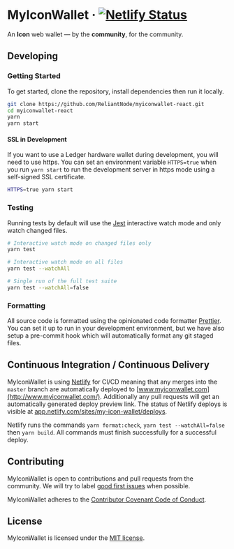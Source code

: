 # MyIconWallet · [![Netlify Status](https://api.netlify.com/api/v1/badges/807b7627-4bc5-48cd-bbbf-6908557bd8ed/deploy-status)](https://app.netlify.com/sites/my-icon-wallet/deploys)

An **Icon** web wallet — by the **community**, for the community.

## Developing

### Getting Started

To get started, clone the repository, install dependencies then run it locally.

```bash
git clone https://github.com/ReliantNode/myiconwallet-react.git
cd myiconwallet-react
yarn
yarn start
```

#### SSL in Development

If you want to use a Ledger hardware wallet during development, you will need to use https. You can set an environment variable `HTTPS=true` when you run `yarn start` to run the development server in https mode using a self-signed SSL certificate.

```bash
HTTPS=true yarn start
```

### Testing

Running tests by default will use the [Jest](https://jestjs.io/) interactive watch mode and only watch changed files.

```bash
# Interactive watch mode on changed files only
yarn test

# Interactive watch mode on all files
yarn test --watchAll

# Single run of the full test suite
yarn test --watchAll=false
```

### Formatting

All source code is formatted using the opinionated code formatter [Prettier](https://prettier.io/). You can set it up to run in your development environment, but we have also setup a pre-commit hook which will automatically format any git staged files.

## Continuous Integration / Continuous Delivery

MyIconWallet is using [Netlify](https://www.netlify.com/) for CI/CD meaning that any merges into the `master` branch are automatically deployed to [www.myiconwallet.com](http://www.myiconwallet.com/). Additionally any pull requests will get an automatically generated deploy preview link. The status of Netlify deploys is visible at [app.netlify.com/sites/my-icon-wallet/deploys](https://app.netlify.com/sites/my-icon-wallet/deploys).

Netlify runs the commands `yarn format:check`, `yarn test --watchAll=false` then `yarn build`. All commands must finish successfully for a successful deploy.

## Contributing

MyIconWallet is open to contributions and pull requests from the community. We will try to label [good first issues](https://github.com/ReliantNode/myiconwallet-react/labels/good%20first%20issue) when possible.

MyIconWallet adheres to the [Contributor Covenant Code of Conduct](./CODE_OF_CONDUCT.md).

## License

MyIconWallet is licensed under the [MIT license](./LICENSE.md).
